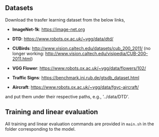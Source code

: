 ## Datasets
Download the trasfer learning dataset from the below links,

* **ImageNet-1k**: https://image-net.org

* **DTD**: https://www.robots.ox.ac.uk/~vgg/data/dtd/

* **CUBirds**: http://www.vision.caltech.edu/datasets/cub_200_2011/ (no longer working: http://www.vision.caltech.edu/visipedia/CUB-200-2011.html)

* **VGG Flower**: https://www.robots.ox.ac.uk/~vgg/data/flowers/102/

* **Traffic Signs**: https://benchmark.ini.rub.de/gtsdb_dataset.html

* **Aircraft**: https://www.robots.ox.ac.uk/~vgg/data/fgvc-aircraft/

and put them under their respective paths, e.g., '../data/DTD'.

## Training and linear evaluation
All training and linear evaluation commands are provided in `main.sh` in the folder corresponding to the model.